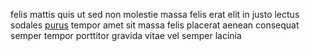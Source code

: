 felis mattis quis ut sed non molestie massa felis erat elit in justo lectus
sodales [purus](generated_webpages/primis1.md) tempor amet sit massa felis
placerat aenean consequat semper tempor porttitor gravida vitae vel semper
lacinia